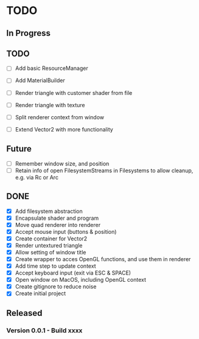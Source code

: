 # TODO


## In Progress


## TODO

- [ ] Add basic ResourceManager
- [ ] Add MaterialBuilder

- [ ] Render triangle with customer shader from file
- [ ] Render triangle with texture

- [ ] Split renderer context from window
- [ ] Extend Vector2 with more functionality

## Future

- [ ] Remember window size, and position
- [ ] Retain info of open FilesystemStreams in Filesystems to allow cleanup, e.g. via Rc or Arc

## DONE

- [x] Add filesystem abstraction
- [x] Encapsulate shader and program
- [x] Move quad renderer into renderer
- [x] Accept mouse input (buttons & position)
- [x] Create container for Vector2
- [x] Render untextured triangle
- [x] Allow setting of window title
- [x] Create wrapper to acces OpenGL functions, and use them in renderer
- [x] Add time step to update context
- [x] Accept keyboard input (exit via ESC & SPACE)
- [x] Open window on MacOS, including OpenGL context
- [x] Create gitignore to reduce noise
- [x] Create initial project

## Released


### Version 0.0.1 - Build xxxx
